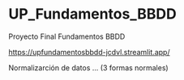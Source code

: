 # UP_Fundamentos_BBDD
Proyecto Final Fundamentos BBDD

https://upfundamentosbbdd-jcdvl.streamlit.app/

Normalizarción de datos ... (3 formas normales)

